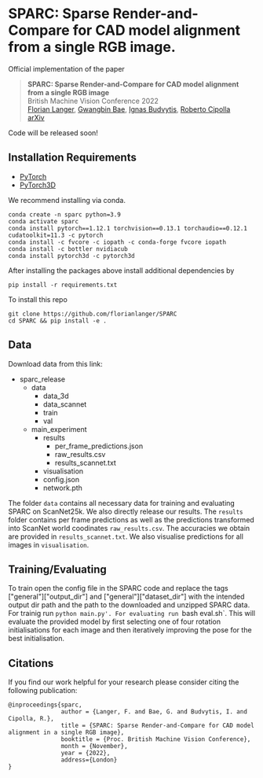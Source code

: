 # SPARC: Sparse Render-and-Compare for CAD model alignment from a single RGB image.

Official implementation of the paper

> **SPARC: Sparse Render-and-Compare for CAD model alignment from a single RGB image** \
> British Machine Vision Conference 2022\
> [Florian Langer][flo], [Gwangbin Bae][gb], [Ignas Budvytis][ignas], [Roberto Cipolla][roberto] \
> [arXiv][1]

Code will be released soon!

## Installation Requirements
- [PyTorch][torch]
- [PyTorch3D][py3d]

We recommend installing via conda.
```
conda create -n sparc python=3.9
conda activate sparc
conda install pytorch==1.12.1 torchvision==0.13.1 torchaudio==0.12.1 cudatoolkit=11.3 -c pytorch
conda install -c fvcore -c iopath -c conda-forge fvcore iopath
conda install -c bottler nvidiacub
conda install pytorch3d -c pytorch3d
```

After installing the packages above install additional dependencies by
```
pip install -r requirements.txt
```
To install this repo
```
git clone https://github.com/florianlanger/SPARC
cd SPARC && pip install -e .
```

## Data

Download data from this link:



* sparc_release
  * data
    * data_3d
    * data_scannet
    * train
    * val
  * main_experiment
    * results
      * per_frame_predictions.json
      * raw_results.csv
      * results_scannet.txt
    * visualisation
    * config.json
    * network.pth

The folder `data` contains all necessary data for training and evaluating SPARC on ScanNet25k.
We also directly release our results. The `results` folder contains per frame predictions as well as the predictions transformed into ScanNet world coodinates `raw_results.csv`. The accuracies we obtain are provided in `results_scannet.txt`. We also visualise predictions for all images in `visualisation`.

## Training/Evaluating
To train open the config file in the SPARC code and replace the tags ["general"]["output_dir"] and ["general"]["dataset_dir"] with the intended output dir path and the path to the downloaded and unzipped SPARC data.
For trainig run `python main.py'. For evaluating run `bash eval.sh`. This will evaluate the provided model by first selecting one of four rotation initialisations for each image and then iteratively improving the pose for the best initialisation. 



## Citations
If you find our work helpful for your research please consider citing the following publication:
```
@inproceedings{sparc,
               author = {Langer, F. and Bae, G. and Budvytis, I. and Cipolla, R.},
               title = {SPARC: Sparse Render-and-Compare for CAD model alignment in a single RGB image},
               booktitle = {Proc. British Machine Vision Conference},
               month = {November},
               year = {2022},
               address={London}
}
```

[1]: https://arxiv.org/
[flo]: https://www.florianlanger.co.uk
[roberto]: https://mi.eng.cam.ac.uk/~cipolla/
[ignas]: http://mi.eng.cam.ac.uk/~ib255/
[gb]: https://www.baegwangbin.com/about
[py3d]: https://github.com/facebookresearch/pytorch3d
[torch]: https://pytorch.org
